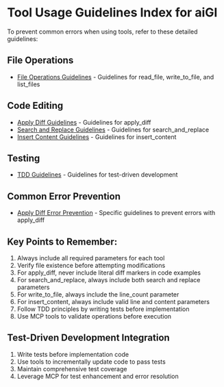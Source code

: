 # Tool Usage Guidelines Index for aiGI

To prevent common errors when using tools, refer to these detailed guidelines:

## File Operations
- [File Operations Guidelines](agGI/.roo/rules/file_operations_guidelines.md) - Guidelines for read_file, write_to_file, and list_files

## Code Editing
- [Apply Diff Guidelines](agGI/.roo/rules/apply_diff_guidelines.md) - Guidelines for apply_diff
- [Search and Replace Guidelines](agGI/.roo/rules/search_replace.md) - Guidelines for search_and_replace
- [Insert Content Guidelines](agGI/.roo/rules/insert_content.md) - Guidelines for insert_content

## Testing
- [TDD Guidelines](agGI/.roo/rules/tdd_guidelines.md) - Guidelines for test-driven development

## Common Error Prevention
- [Apply Diff Error Prevention](agGI/.roo/rules/apply_diff_guidelines.md) - Specific guidelines to prevent errors with apply_diff

## Key Points to Remember:
1. Always include all required parameters for each tool
2. Verify file existence before attempting modifications
3. For apply_diff, never include literal diff markers in code examples
4. For search_and_replace, always include both search and replace parameters
5. For write_to_file, always include the line_count parameter
6. For insert_content, always include valid line and content parameters
7. Follow TDD principles by writing tests before implementation
8. Use MCP tools to validate operations before execution

## Test-Driven Development Integration
1. Write tests before implementation code
2. Use tools to incrementally update code to pass tests
3. Maintain comprehensive test coverage
4. Leverage MCP for test enhancement and error resolution
